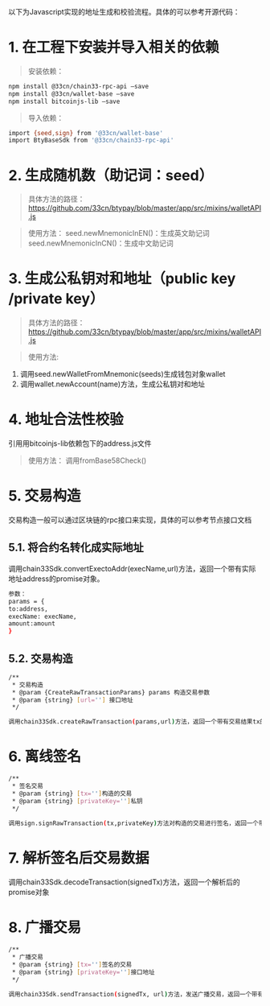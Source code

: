 以下为Javascript实现的地址生成和校验流程。具体的可以参考开源代码：

# 1.	在工程下安装并导入相关的依赖
> 安装依赖：
```bash
npm install @33cn/chain33-rpc-api –save  
npm install @33cn/wallet-base –save  
npm install bitcoinjs-lib –save  
```  

> 导入依赖：
```bash
import {seed,sign} from '@33cn/wallet-base'
import BtyBaseSdk from '@33cn/chain33-rpc-api'
```

#  2.	生成随机数（助记词：seed）
> 具体方法的路径：  
https://github.com/33cn/btypay/blob/master/app/src/mixins/walletAPI.js

> 使用方法：
seed.newMnemonicInEN()：生成英文助记词  
seed.newMnemonicInCN()：生成中文助记词

#  3.	生成公私钥对和地址（public key /private key）
> 具体方法的路径：  
https://github.com/33cn/btypay/blob/master/app/src/mixins/walletAPI.js

> 使用方法:
1.	调用seed.newWalletFromMnemonic(seeds)生成钱包对象wallet  
2.	调用wallet.newAccount(name)方法，生成公私钥对和地址  

#  4.	地址合法性校验
引用用bitcoinjs-lib依赖包下的address.js文件

> 使用方法：  调用fromBase58Check()

# 5.	交易构造  
交易构造一般可以通过区块链的rpc接口来实现，具体的可以参考节点接口文档

## 5.1.	将合约名转化成实际地址
调用chain33Sdk.convertExectoAddr(execName,url)方法，返回一个带有实际地址address的promise对象。
```bash
参数：
params = {
to:address,
execName: execName,
amount:amount
}
```

## 5.2.	交易构造
```bash
/**
 * 交易构造
 * @param {CreateRawTransactionParams} params 构造交易参数
 * @param {string} [url=''] 接口地址
 */

调用chain33Sdk.createRawTransaction(params,url)方法，返回一个带有交易结果tx的promise对象。
```

# 6.	离线签名
```bash
/**
 * 签名交易
 * @param {string} [tx='']构造的交易
 * @param {string} [privateKey='']私钥
 */
 
调用sign.signRawTransaction(tx,privateKey)方法对构造的交易进行签名，返回一个带有已签名交易signedTx的promise对象。
``` 

# 7.	解析签名后交易数据
调用chain33Sdk.decodeTransaction(signedTx)方法，返回一个解析后的promise对象

# 8.	广播交易
```bash
/**
 * 广播交易
 * @param {string} [tx='']签名的交易
 * @param {string} [privateKey='']接口地址
 */

调用chain33Sdk.sendTransaction(signedTx, url)方法，发送广播交易，返回一个带有hash的promise对象。
```  

